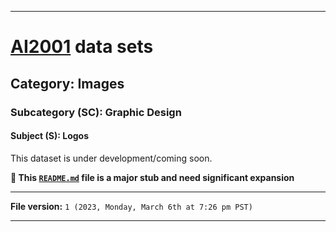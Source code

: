 
***

# [AI2001](https://github.com/seanpm2001/AI2001/) data sets

## Category: Images

### Subcategory (SC): Graphic Design

#### Subject (S): Logos

This dataset is under development/coming soon.

**🌱️ This [`README.md`](/README.md) file is a major stub and need significant expansion**

***

**File version:** `1 (2023, Monday, March 6th at 7:26 pm PST)`

***
